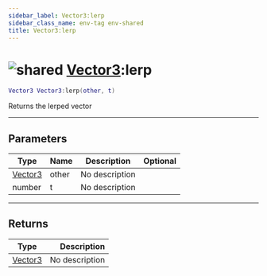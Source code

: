 ```yaml
---
sidebar_label: Vector3:lerp
sidebar_class_name: env-tag env-shared
title: Vector3:lerp
---
```


# <img src='/img/wiki/shared.png' alt='shared' data-tag='env-tag' /> [Vector3](../vector3/README.md):lerp

```lua
Vector3 Vector3:lerp(other, t)
```

Returns the lerped vector<br/>

-----------------
## Parameters

| Type   | Name | Description | Optional |
| ------ | ---- | ----------- | -------: |
| [Vector3](../vector3/README.md) | other | No description |   |
| number | t | No description |   |

-----------------
## Returns

| Type   | Description |
| ------ | ----------: |
| [Vector3](../vector3/README.md) | No description |
